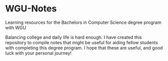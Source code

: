# WGU-Notes
Learning resources for the Bachelors in Computer Science degree program with WGU


Balancing college and daily life is hard enough. I have created this repository to compile notes that might be useful for aiding fellow students with completing this degree program. I hope that these are useful, and good luck with your personal journey!
